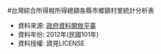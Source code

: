 #台灣綜合所得稅所得總額各縣市鄉鎮村里統計分析表
* 資料來源: [政府資料開放平臺](http://data.gov.tw/)
* 資料年份: 2012年(民國101年)
* 資料授權: 請見LICENSE
